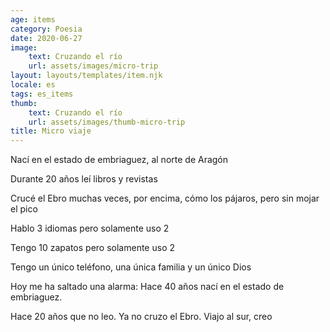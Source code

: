 ```yaml
---
age: items
category: Poesia
date: 2020-06-27
image:
    text: Cruzando el río
    url: assets/images/micro-trip
layout: layouts/templates/item.njk
locale: es
tags: es_items
thumb:
    text: Cruzando el río
    url: assets/images/thumb-micro-trip
title: Micro viaje
---
```



Nací en el estado de embriaguez, al norte de Aragón

Durante 20 años leí libros y revistas

Crucé el Ebro muchas veces, por encima, cómo los pájaros, pero sin mojar el pico

Hablo 3 idiomas pero solamente uso 2

Tengo 10 zapatos pero solamente uso 2

Tengo un único teléfono, una única familia y un único Dios

Hoy me ha saltado una alarma: Hace 40 años nací en el estado de embriaguez.

Hace 20 años que no leo. Ya no cruzo el Ebro. Viajo al sur, creo